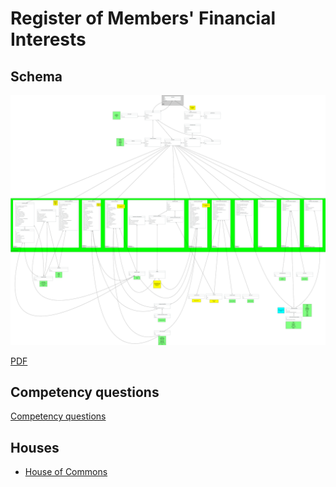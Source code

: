 # Register of Members' Financial Interests

## Schema

[![schema](schema.svg)](schema.svg)

[PDF](schema.pdf)

## Competency questions

[Competency questions](https://docs.google.com/spreadsheets/d/1iRsQBRPChMVFitSGBtNJFGNBvFT8XGKQYYqu40zy_OM/edit?usp=sharing)

## Houses

* [House of Commons](commons)

